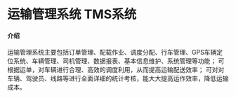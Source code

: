 # 运输管理系统 TMS系统

#### 介绍

运输管理系统主要包括订单管理、配载作业、调度分配、行车管理、GPS车辆定位系统、车辆管理、司机管理、数据报表、基本信息维护、系统管理等功能； 可根据运单，对车辆进行合理、高效的调度利用，从而提高运输配送效率； 可对对车辆、驾驶员、线路等进行全面详细的统计考核，能大大提高运作效率，降低运输成本。

